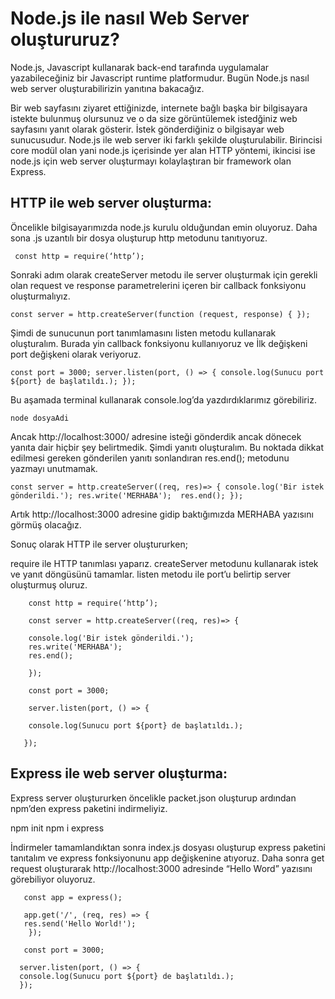 

# Node.js ile nasıl Web Server oluştururuz?

Node.js, Javascript kullanarak back-end tarafında uygulamalar yazabileceğiniz bir Javascript runtime platformudur. Bugün Node.js nasıl web server oluşturabilirizin yanıtına bakacağız. 

Bir web sayfasını ziyaret ettiğinizde, internete bağlı başka bir bilgisayara istekte bulunmuş olursunuz ve o da size görüntülemek istedğiniz web sayfasını yanıt olarak gösterir. İstek gönderdiğiniz o bilgisayar web sunucusudur. Node.js ile web server iki farklı şekilde oluşturulabilir. Birincisi core modül olan yani node.js içerisinde yer alan HTTP yöntemi, ikincisi ise node.js için web server oluşturmayı kolaylaştıran bir framework olan Express.

## HTTP ile web server oluşturma:

Öncelikle bilgisayarımızda node.js kurulu olduğundan emin oluyoruz. Daha sona .js uzantılı bir dosya oluşturup http metodunu tanıtıyoruz.

` const http = require(‘http’);`

Sonraki adım olarak createServer metodu ile server oluşturmak için gerekli olan request ve response parametrelerini içeren bir callback fonksiyonu oluşturmalıyız.

 `const server = http.createServer(function (request, response) { });`

 Şimdi de sunucunun port tanımlamasını listen metodu kullanarak oluşturalım. Burada yin callback fonksiyonu kullanıyoruz ve İlk değişkeni port değişkeni olarak veriyoruz.

  `const port = 3000;
  server.listen(port, () => {
  console.log(Sunucu port ${port} de başlatıldı.);
}); `

Bu aşamada terminal kullanarak console.log’da yazdırdıklarımız görebiliriz.

` node dosyaAdi `

Ancak http://localhost:3000/ adresine isteği gönderdik ancak dönecek yanıta dair hiçbir şey belirtmedik. Şimdi yanıtı oluşturalım. Bu noktada dikkat edilmesi gereken gönderilen yanıtı sonlandıran res.end(); metodunu yazmayı unutmamak.

`const server = http.createServer((req, res)=> {
  console.log('Bir istek gönderildi.');
  res.write('MERHABA'); 
  res.end();
  });`

Artık http://localhost:3000 adresine gidip baktığımızda MERHABA yazısını görmüş olacağız.

Sonuç olarak HTTP ile server oluştururken;

require ile HTTP tanımlası yaparız.
createServer metodunu kullanarak istek ve yanıt döngüsünü tamamlar.
listen metodu ile port’u belirtip server oluşturmuş oluruz.

```
    const http = require(‘http’);
  
    const server = http.createServer((req, res)=> {
    
    console.log('Bir istek gönderildi.');
    res.write('MERHABA'); 
    res.end();
    
    });

    const port = 3000;

    server.listen(port, () => {
   
    console.log(Sunucu port ${port} de başlatıldı.);
   
   }); 
```

## Express ile web server oluşturma:

Express server oluştururken öncelikle packet.json oluşturup ardından npm’den express paketini indirmeliyiz.

 npm init
 npm i express

İndirmeler tamamlandıktan sonra index.js dosyası oluşturup express paketini tanıtalım ve express fonksiyonunu app değişkenine atıyoruz. Daha sonra get request oluşturarak http://localhost:3000 adresinde “Hello Word” yazısını görebiliyor oluyoruz. 

  ```const express = require('express')
     const app = express();

     app.get('/', (req, res) => {
     res.send('Hello World!');
      });

     const port = 3000;

    server.listen(port, () => {
    console.log(Sunucu port ${port} de başlatıldı.);
    });
